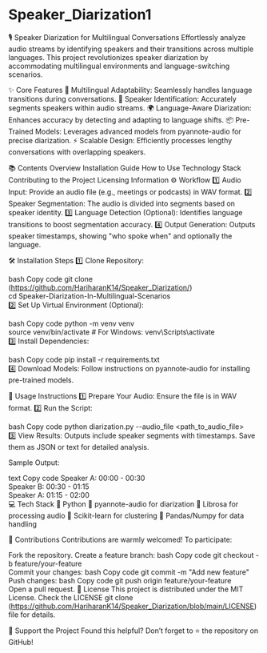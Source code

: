 # Speaker_Diarization1
🎙️ Speaker Diarization for Multilingual Conversations
Effortlessly analyze audio streams by identifying speakers and their transitions across multiple languages. This project revolutionizes speaker diarization by accommodating multilingual environments and language-switching scenarios.

✨ Core Features
🔀 Multilingual Adaptability: Seamlessly handles language transitions during conversations.
🧩 Speaker Identification: Accurately segments speakers within audio streams.
🌍 Language-Aware Diarization: Enhances accuracy by detecting and adapting to language shifts.
📦 Pre-Trained Models: Leverages advanced models from pyannote-audio for precise diarization.
⚡ Scalable Design: Efficiently processes lengthy conversations with overlapping speakers.

📚 Contents
Overview
Installation Guide
How to Use
Technology Stack
Contributing to the Project
Licensing Information
⚙️ Workflow
1️⃣ Audio Input: Provide an audio file (e.g., meetings or podcasts) in WAV format.
2️⃣ Speaker Segmentation: The audio is divided into segments based on speaker identity.
3️⃣ Language Detection (Optional): Identifies language transitions to boost segmentation accuracy.
4️⃣ Output Generation: Outputs speaker timestamps, showing "who spoke when" and optionally the language.

🛠️ Installation Steps
1️⃣ Clone Repository:

bash
Copy code
git clone (https://github.com/HariharanK14/Speaker_Diarization/)  
cd Speaker-Diarization-In-Multilingual-Scenarios  
2️⃣ Set Up Virtual Environment (Optional):

bash
Copy code
python -m venv venv  
source venv/bin/activate  # For Windows: venv\Scripts\activate  
3️⃣ Install Dependencies:

bash
Copy code
pip install -r requirements.txt  
4️⃣ Download Models:
Follow instructions on pyannote-audio for installing pre-trained models.

🚀 Usage Instructions
1️⃣ Prepare Your Audio: Ensure the file is in WAV format.
2️⃣ Run the Script:

bash
Copy code
python diarization.py --audio_file <path_to_audio_file>  
3️⃣ View Results: Outputs include speaker segments with timestamps. Save them as JSON or text for detailed analysis.

Sample Output:

text
Copy code
Speaker A: 00:00 - 00:30  
Speaker B: 00:30 - 01:15  
Speaker A: 01:15 - 02:00  
💻 Tech Stack
🔹 Python
🔹 pyannote-audio for diarization
🔹 Librosa for processing audio
🔹 Scikit-learn for clustering
🔹 Pandas/Numpy for data handling

🤝 Contributions
Contributions are warmly welcomed! To participate:

Fork the repository.
Create a feature branch:
bash
Copy code
git checkout -b feature/your-feature  
Commit your changes:
bash
Copy code
git commit -m "Add new feature"  
Push changes:
bash
Copy code
git push origin feature/your-feature  
Open a pull request.
📝 License
This project is distributed under the MIT License. Check the LICENSE git clone (https://github.com/HariharanK14/Speaker_Diarization/blob/main/LICENSE) file for details.

🌟 Support the Project
Found this helpful? Don’t forget to ⭐ the repository on GitHub!
